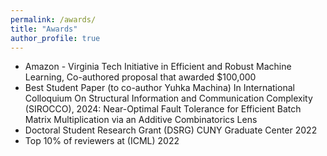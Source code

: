 ```yaml
---
permalink: /awards/
title: "Awards"
author_profile: true
---
```



+ Amazon - Virginia Tech Initiative in Efficient and Robust Machine Learning, Co-authored proposal that
awarded $100,000
+ Best Student Paper (to co-author Yuhka Machina) In International Colloquium On Structural Information
and Communication Complexity (SIROCCO), 2024: Near-Optimal Fault Tolerance for Efficient Batch
Matrix Multiplication via an Additive Combinatorics Lens
+ Doctoral Student Research Grant (DSRG) CUNY Graduate Center 2022
+ Top 10% of reviewers at (ICML) 2022
